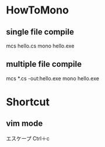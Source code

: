 HowToMono
===========================

single file compile
---------------------
mcs hello.cs
mono hello.exe

multiple file compile
---------------------
mcs *.cs -out:hello.exe
mono hello.exe

Shortcut
===========================

vim mode
---------------------
エスケープ Ctrl＋c

